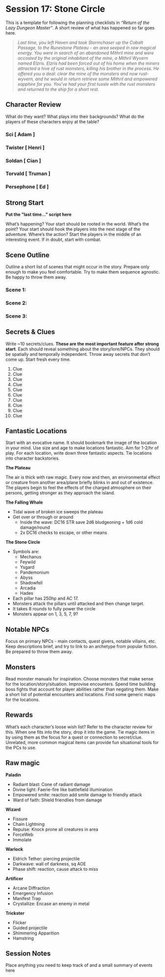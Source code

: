 # Session 17: Stone Circle

This is a template for following the planning checklists in *“Return of the Lazy Dungeon Master”*. A short review of what has happened so far goes here.

> *Last time, you left Haven and took Stormchaser up the Cobalt Passage, to the Runestone Plateau - an area seeped in raw magical energy. You were in search of an abandoned Mithril mine and were accosted by the original inhabitant of the mine, a Mithril Wyvern named Elzris. Elzris had been forced out of his home when the miners attracted a hive of rust monsters, killing his brother in the process. He offered you a deal: clear the mine of the monsters and now rust-wyvern, and he would in return retrieve some Mithril and empowered sapphire for you. You've had your first tussle with the rust monsters and returned to the ship for a short rest.*

## Character Review

What do they want? What plays into their backgrounds? What do the players of these characters enjoy at the table? 

### Sci [ Adam ]

### Twister [ Henri ]

### Soldan [ Cian ]

### Torvald [ Truman ]

### Persephone [ Ed ]

## Strong Start

**Put the "last time..." script here**

What’s happening? Your start should be rooted in the world. What’s the point? Your start should hook the players into the next stage of the adventure. Where’s the action? Start the players in the middle of an interesting event. If in doubt, start with combat.

## Scene Outline

Outline a short list of scenes that might occur in the story. Prepare only enough to make you feel comfortable. Try to make them sequence agnostic. Be happy to throw them away.

### Scene 1:

### Scene 2:

### Scene 3:

## Secrets & Clues

Write ~10 secrets/clues. **These are the most important feature after strong start**. Each should reveal something about the story/lore/NPCs. They should be spatially and temporally independent. Throw away secrets that don’t come up. Start fresh every time.

1. Clue
2. Clue
3. Clue
4. Clue
5. Clue
6. Clue
7. Clue
8. Clue
9. Clue
10. Clue

## Fantastic Locations

Start with an evocative name. It should bookmark the image of the location in your mind. Use size and age to make locations fantastic. Aim for 1-2/hr of play. For each location, write down three fantastic aspects. Tie locations into character backstories. 

**The Plateau**

The air is thick with raw magic. Every now and then, an environmental effect or creature from another area/plane briefly blinks in and out of existence. The players begin to feel the effects of the charged atmosphere on their persons, getting stronger as they approach the island.

**The Falling Whale**

- Tidal wave of broken ice sweeps the plateau
- Get over or through or around
  - Inside the wave: DC16 STR save 2d6 bludgeoning + 1d6 cold damage/round
  - 2x DC16 checks to escape, or other means

**The Stone Circle**

- Symbols are:
  - Mechanus
  - Feywild
  - Ysgard
  - Pandemonium
  - Abyss
  - Shadowfell
  - Arcadia
  - Hades
- Each pillar has 250hp and AC 17.
- Monsters attack the pillars until attacked and then change target.
- It takes 8 rounds to fully power the circle
- Monsters appear on 1, 3, 5, 7, 9?

## Notable NPCs

Focus on primary NPCs - main contacts, quest givers, notable villains, etc. Keep descriptions brief, and try to link to an archetype from popular fiction. Be prepared to throw them away.

## Monsters

Read monster manuals for inspiration. Choose monsters that make sense for the location/story/situation. Improvise encounters. Spend time building boss fights that account for player abilities rather than negating them. Make a short list of potential encounters and locations. Find some generic maps for the locations.

## Rewards

What’s each character’s loose wish list? Refer to the character review for this. When one fits into the story, drop it into the game. Tie magic items in by using them as the focus for a quest or connection to secret/clue. Unrelated, more common magical items can provide fun situational tools for the PCs to use. 

## Raw magic

**Paladin**

- Radiant blast: Cone of radiant damage
- Divine light: Faerie-fire like battlefield illumination
- Empowered smite: reaction add smite damage to friendly attack
- Ward of faith: Shield friendlies from damage

**Wizard**

- Fissure
- Chain Lightning
- Repulse: Knock prone all creatures in area
- ForceWeb
- Immolate

**Warlock**

- Eldrich Tether: piercing projectile
- Darkwave: wall of darkness, sq AOE
- Phase shift: reaction, cause attack to miss

**Artificer**

- Arcane Diffraction
- Emergency Infusion
- Manifest Trap
- Crystallize: Encase an enemy in metal

**Trickster**

- Flicker
- Guided projectile
- Shimmering Apparition
- Hamstring

## Session Notes

Place anything you need to keep track of and a small summary of events here

